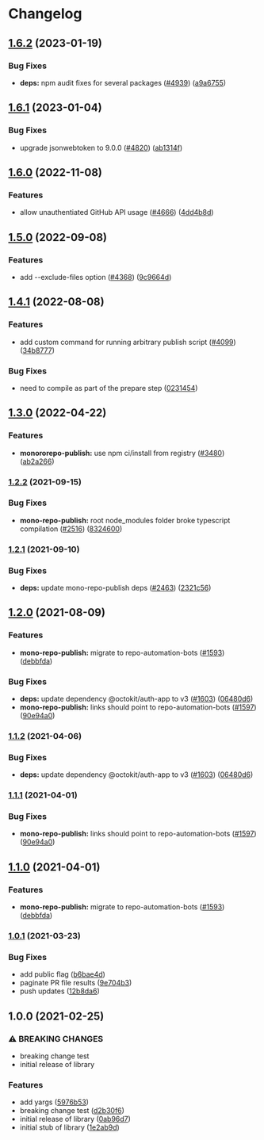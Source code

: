 # Changelog

## [1.6.2](https://github.com/googleapis/repo-automation-bots/compare/mono-repo-publish-v1.6.1...mono-repo-publish-v1.6.2) (2023-01-19)


### Bug Fixes

* **deps:** npm audit fixes for several packages ([#4939](https://github.com/googleapis/repo-automation-bots/issues/4939)) ([a9a6755](https://github.com/googleapis/repo-automation-bots/commit/a9a67552a1cd0278a1b74383c988f099082e949f))

## [1.6.1](https://github.com/googleapis/repo-automation-bots/compare/mono-repo-publish-v1.6.0...mono-repo-publish-v1.6.1) (2023-01-04)


### Bug Fixes

* upgrade jsonwebtoken to 9.0.0 ([#4820](https://github.com/googleapis/repo-automation-bots/issues/4820)) ([ab1314f](https://github.com/googleapis/repo-automation-bots/commit/ab1314f4b72a86ec90ddf785d7a939ff5877153e))

## [1.6.0](https://github.com/googleapis/repo-automation-bots/compare/mono-repo-publish-v1.5.0...mono-repo-publish-v1.6.0) (2022-11-08)


### Features

* allow unauthentiated GitHub API usage ([#4666](https://github.com/googleapis/repo-automation-bots/issues/4666)) ([4dd4b8d](https://github.com/googleapis/repo-automation-bots/commit/4dd4b8d96f255c063c9ae39a5bd3a278db40a86d))

## [1.5.0](https://github.com/googleapis/repo-automation-bots/compare/mono-repo-publish-v1.4.1...mono-repo-publish-v1.5.0) (2022-09-08)


### Features

* add --exclude-files option ([#4368](https://github.com/googleapis/repo-automation-bots/issues/4368)) ([9c9664d](https://github.com/googleapis/repo-automation-bots/commit/9c9664d368661634249cc19819eb40ce09db2dd6))

## [1.4.1](https://github.com/googleapis/repo-automation-bots/compare/mono-repo-publish-v1.3.0...mono-repo-publish-v1.4.1) (2022-08-08)


### Features

* add custom command for running arbitrary publish script ([#4099](https://github.com/googleapis/repo-automation-bots/issues/4099)) ([34b8777](https://github.com/googleapis/repo-automation-bots/commit/34b8777278f3071a0cdf5bfb671b3888263fae64))


### Bug Fixes

* need to compile as part of the prepare step ([0231454](https://github.com/googleapis/repo-automation-bots/commit/0231454de6697eaaf733a01f20fffdcd2f636a2b))

## [1.3.0](https://github.com/googleapis/repo-automation-bots/compare/mono-repo-publish-v1.2.2...mono-repo-publish-v1.3.0) (2022-04-22)


### Features

* **monororepo-publish:** use npm ci/install from registry ([#3480](https://github.com/googleapis/repo-automation-bots/issues/3480)) ([ab2a266](https://github.com/googleapis/repo-automation-bots/commit/ab2a26697620dded7c58cc2fcfbbfc3c220c2c15))

### [1.2.2](https://www.github.com/googleapis/repo-automation-bots/compare/mono-repo-publish-v1.2.1...mono-repo-publish-v1.2.2) (2021-09-15)


### Bug Fixes

* **mono-repo-publish:** root node_modules folder broke typescript compilation ([#2516](https://www.github.com/googleapis/repo-automation-bots/issues/2516)) ([8324600](https://www.github.com/googleapis/repo-automation-bots/commit/8324600bbb527fd6265d1bd8cfe694011f59b046))

### [1.2.1](https://www.github.com/googleapis/repo-automation-bots/compare/mono-repo-publish-v1.2.0...mono-repo-publish-v1.2.1) (2021-09-10)


### Bug Fixes

* **deps:** update mono-repo-publish deps ([#2463](https://www.github.com/googleapis/repo-automation-bots/issues/2463)) ([2321c56](https://www.github.com/googleapis/repo-automation-bots/commit/2321c561d2a17b16aa91bc276ddc530f475324b0))

## [1.2.0](https://www.github.com/googleapis/repo-automation-bots/compare/mono-repo-publish-v1.1.2...mono-repo-publish-v1.2.0) (2021-08-09)


### Features

* **mono-repo-publish:** migrate to repo-automation-bots ([#1593](https://www.github.com/googleapis/repo-automation-bots/issues/1593)) ([debbfda](https://www.github.com/googleapis/repo-automation-bots/commit/debbfda8d897800142fb178c5f2f11b3d7f395a3))


### Bug Fixes

* **deps:** update dependency @octokit/auth-app to v3 ([#1603](https://www.github.com/googleapis/repo-automation-bots/issues/1603)) ([06480d6](https://www.github.com/googleapis/repo-automation-bots/commit/06480d6e7340d3332566d1619dff1a0710a93617))
* **mono-repo-publish:** links should point to repo-automation-bots ([#1597](https://www.github.com/googleapis/repo-automation-bots/issues/1597)) ([90e94a0](https://www.github.com/googleapis/repo-automation-bots/commit/90e94a000e61de4026fff18e40f315ba5f1ef002))

### [1.1.2](https://www.github.com/googleapis/repo-automation-bots/compare/mono-repo-publish-v1.1.1...mono-repo-publish-v1.1.2) (2021-04-06)


### Bug Fixes

* **deps:** update dependency @octokit/auth-app to v3 ([#1603](https://www.github.com/googleapis/repo-automation-bots/issues/1603)) ([06480d6](https://www.github.com/googleapis/repo-automation-bots/commit/06480d6e7340d3332566d1619dff1a0710a93617))

### [1.1.1](https://www.github.com/googleapis/repo-automation-bots/compare/mono-repo-publish-v1.1.0...mono-repo-publish-v1.1.1) (2021-04-01)


### Bug Fixes

* **mono-repo-publish:** links should point to repo-automation-bots ([#1597](https://www.github.com/googleapis/repo-automation-bots/issues/1597)) ([90e94a0](https://www.github.com/googleapis/repo-automation-bots/commit/90e94a000e61de4026fff18e40f315ba5f1ef002))

## [1.1.0](https://www.github.com/googleapis/repo-automation-bots/compare/mono-repo-publish-v1.0.1...mono-repo-publish-v1.1.0) (2021-04-01)


### Features

* **mono-repo-publish:** migrate to repo-automation-bots ([#1593](https://www.github.com/googleapis/repo-automation-bots/issues/1593)) ([debbfda](https://www.github.com/googleapis/repo-automation-bots/commit/debbfda8d897800142fb178c5f2f11b3d7f395a3))

### [1.0.1](https://www.github.com/sofisl/mono-repo-publish/compare/v1.0.0...v1.0.1) (2021-03-23)


### Bug Fixes

* add public flag ([b6bae4d](https://www.github.com/sofisl/mono-repo-publish/commit/b6bae4d3ab29edd14a15675bedc5afb25c55ecdb))
* paginate PR file results ([9e704b3](https://www.github.com/sofisl/mono-repo-publish/commit/9e704b3a2c693bd274ca001ae31ed06220048d67))
* push updates ([12b8da6](https://www.github.com/sofisl/mono-repo-publish/commit/12b8da6ffcedbebd77c28534540129f6c5323a31))

## 1.0.0 (2021-02-25)


### ⚠ BREAKING CHANGES

* breaking change test
* initial release of library

### Features

* add yargs ([5976b53](https://www.github.com/sofisl/mono-repo-publish/commit/5976b53aedd61651f1d22a369523efe8c6183788))
* breaking change test ([d2b30f6](https://www.github.com/sofisl/mono-repo-publish/commit/d2b30f67c0ae329434f6018e48710b9f423af47a))
* initial release of library ([0ab96d7](https://www.github.com/sofisl/mono-repo-publish/commit/0ab96d7b7c627d57cb29edbf479292c8c9c55ef4))
* initial stub of library ([1e2ab9d](https://www.github.com/sofisl/mono-repo-publish/commit/1e2ab9d95a26467e7ebcc9b473b830884ddfd517))
